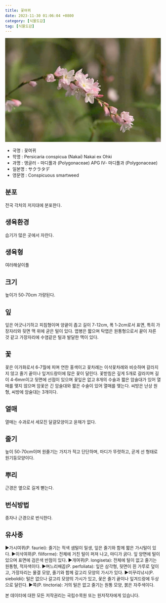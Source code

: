 ```yaml
---
title: 꽃여뀌
date: 2023-11-30 01:06:04 +0800
category: [식물도감]
tag: [식물도감]
---
```




![꽃여뀌](/assets/img/fileUpload/plants/basic/Polygonaceae/Persicaria/1231/1231_2_th2.JPG)
- 국명 : 꽃여뀌
- 학명 : Persicaria conspicua (Nakai) Nakai ex Ohki
- 과명 : 앵글러 - 마디풀과 (Polygonaceae) APG Ⅳ- 마디풀과 (Polygonaceae)
- 일본명 : サクラタデ
- 영문명 : Conspicuous smartweed


## 분포
전국 각처의 저지대에 분포한다.
## 생육환경
습기가 많은 곳에서 자란다.
## 생육형
여러해살이풀 
## 크기
높이가 50-70cm 가량된다.
## 잎
잎은 어긋나기하고 피침형이며 양끝이 좁고 길이 7-12cm, 폭 1-2cm로서 표면, 특히 가장자리와 뒷면 맥 위에 굳은 털이 있다. 엽병은 짧으며 탁엽은 원통형으로서 끝이 자른 것 같고 가장자리에 수염같은 털과 발달한 맥이 있다.
## 꽃
꽃은 이가화로서 6-7월에 피며 연한 홍색이고 꽃차례는 이삭꽃차례와 비슷하며 갈라지지 않고 줄기 끝이나 잎겨드랑이에 많은 꽃이 달린다. 꽃받침은 깊게 5개로 갈라지며 길이 4-6mm이고 뒷면에 선점이 있으며 꽃잎은 없고 8개의 수술과 짧은 암술대가 있어 열매를 맺지 않으며 암꽃은 긴 암술대와 짧은 수술이 있어 열매를 맺는다. 씨방은 난상 원형, 씨방에 암술대는 3개이다.
## 열매
열매는 수과로서 세모진 달걀모양이고 윤채가 없다.
## 줄기
높이 50-70cm이며 원줄기는 가지가 적고 단단하며, 마디가 뚜렷하고, 곧게 선 형태로 원기둥모양이다.
## 뿌리
근경은 옆으로 길게 뻗는다.
## 번식방법
종자나 근경으로 번식한다.
## 유사종
▶가시여뀌(P. fauriei): 줄기는 적색 샘털이 밀생, 잎은 줄기와 함께 짧은 가시털이 있다.
▶이삭여뀌(P. filiforme): 전체에 거친 털이 퍼져 나고, 마디가 굵다. 잎 양면에 털이 있으며 표면에 검은색 반점이 있다.
▶개여뀌(P. longiseta): 전체에 털이 없고 줄기는 원통형, 적자색이다.
▶며느리배꼽(P. perfoliata): 잎은 삼각형, 뒷면이 흰 가루로 덮이고, 가장자리는 물결 모양, 줄기와 함께 갈고리 모양의 가시가 있다.
▶미꾸리낚시(P. sieboldii): 털은 없으나 갈고리 모양의 가시가 있고, 꽃은 줄기 끝이나 잎겨드랑에 두상으로 달린다.
▶쪽(P. tinctoria): 거의 털은 없고 줄기는 원통 모양, 붉은 자주색이다.






본 데이터에 대한 모든 저작권리는 국립수목원 또는 원저작자에게 있습니다.
